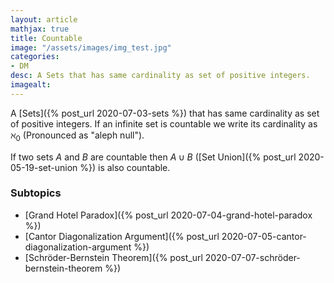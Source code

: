 ```yaml
---
layout: article
mathjax: true
title: Countable
image: "/assets/images/img_test.jpg"
categories:
- DM
desc: A Sets that has same cardinality as set of positive integers. 
imagealt: 
---
```


A [Sets]({% post_url 2020-07-03-sets %}) that has same cardinality as set of positive integers.
If an infinite set is countable we write its cardinality as $\aleph_0$ (Pronounced as "aleph null").


































































































































































































































































































































































If two sets $A$ and $B$ are countable then $A \cup B$ ([Set Union]({% post_url 2020-05-19-set-union %}) is also countable. 


































































































































































































































































































































































### Subtopics
- [Grand Hotel Paradox]({% post_url 2020-07-04-grand-hotel-paradox %})
- [Cantor Diagonalization Argument]({% post_url 2020-07-05-cantor-diagonalization-argument %})
- [Schröder-Bernstein Theorem]({% post_url 2020-07-07-schröder-bernstein-theorem %})